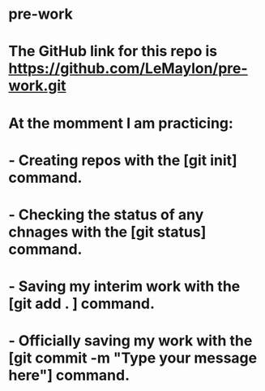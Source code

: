 # pre-work
# The GitHub link for this repo is https://github.com/LeMaylon/pre-work.git
#
# At the momment I am practicing:
#   - Creating repos with the [git init] command.
#   - Checking the status of any chnages with the [git status] command.
#   - Saving my interim work with the [git add . ] command.
#   - Officially saving my work with the [git commit -m "Type your message here"] command.
